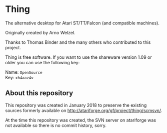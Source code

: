 # Thing

The alternative desktop for Atari ST/TT/Falcon (and compatible machines).

Originally created by Arno Welzel.

Thanks to Thomas Binder and the many others who contributed to this project.

Thing is free software. If you want to use the shareware version 1.09 or older you can use the following key:

Name: `OpenSource`  
Key: `xh4aaz4v`

## About this repository

This repository was created in January 2018 to preserve the existing sources formerly available on http://atariforge.org/gf/project/thing/scmsvn/.

At the time this repository was created, the SVN server on atariforge was not available so there is no commit history, sorry.

